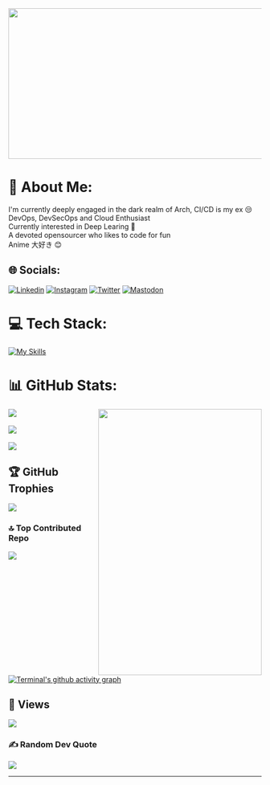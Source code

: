 <img src="https://64.media.tumblr.com/3f00f22934f70eb93139c25aa8c800b1/9136237ef821d82a-7a/s540x810/3cf8b1697909961db0a267e14108946b6c4cc72f.gifv" width="800" height="300">

# 💫 About Me:
I'm currently deeply engaged in the dark realm of Arch, CI/CD is my ex 😒  <br>DevOps, DevSecOps and Cloud Enthusiast <br> Currently interested in Deep Learing 🫠<br> A devoted opensourcer who likes to code for fun<br> Anime 大好き 😊


## 🌐 Socials:
[![Linkedin](https://skillicons.dev/icons?i=linkedin)](https://linkedin.com/in/the-terminal-639886290)  [![Instagram](https://skillicons.dev/icons?i=instagram)](https://instagram.com/life_.in._graphite)  [![Twitter](https://skillicons.dev/icons?i=twitter)](https://twitter.com/@TTerminal86238)  [![Mastodon](https://skillicons.dev/icons?i=mastodon)](https://mastodon.social/@Terminal127@mastodon.social) 


# 💻 Tech Stack:
[![My Skills](https://skillicons.dev/icons?i=java,python,ruby,rust,js,c,cpp,go,html,lua,md,selenium,github,gitlab,git,vim,neovim,linux,arch,ubuntu,debian,bash,ansible,postman,powershell,docker,jenkins,kubernetes,nginx,aws,gcp,prometheus,grafana,vscode,regex,terraform,cmake,nodejs,expressjs,bots,azure,mongodb,flask,openshift,androidstudio,sklearn,tensorflow,pytorc)](https://skillicons.dev)


# 📊 GitHub Stats:
<img align=right src="https://www.gifcen.com/wp-content/uploads/2022/03/yuta-okkotsu-gif-8.gif" width="325" height="530">

![](https://github-readme-stats.vercel.app/api?username=Terminal127&theme=tokyonight&hide_border=false&include_all_commits=false&count_private=false) 
<br/><br/>
![](https://github-readme-streak-stats.herokuapp.com/?user=terminal127&theme=tokyonight)
<br/><br/>
 ![](https://github-readme-stats.vercel.app/api/top-langs/?username=Terminal127&theme=tokyonight&hide_border=false&include_all_commits=false&count_private=false&layout=compact)




## 🏆 GitHub Trophies
![](https://github-profile-trophy.vercel.app/?username=Terminal127&theme=tokyonight&no-frame=false&no-bg=true&margin-w=4)


### 🔝 Top Contributed Repo
![](https://github-contributor-stats.vercel.app/api?username=Terminal127&limit=5&theme=tokyonight&combine_all_yearly_contributions=true)</br>

[![Terminal's github activity graph](https://github-readme-activity-graph.vercel.app/graph?username=terminal127&theme=tokyo-night&area=true)](https://github.com/Ashutosh00710/github-readme-activity-graph)

## 👀 Views
[![](https://visitcount.itsvg.in/api?id=Terminal127&icon=2&color=8)](https://visitcount.itsvg.in)

### ✍️ Random Dev Quote
![](https://quotes-github-readme.vercel.app/api?type=horizontal&theme=tokyonight)

---




<!-- Proudly created with GPRM ( https://gprm.itsvg.in ) -->
